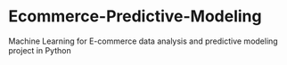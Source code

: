 # Ecommerce-Predictive-Modeling
Machine Learning for E-commerce data analysis and predictive modeling project in Python
